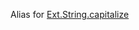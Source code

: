 Alias for <a href="#!/api/Ext.String-method-capitalize" rel="Ext.String-method-capitalize" class="docClass">Ext.String.capitalize</a>
